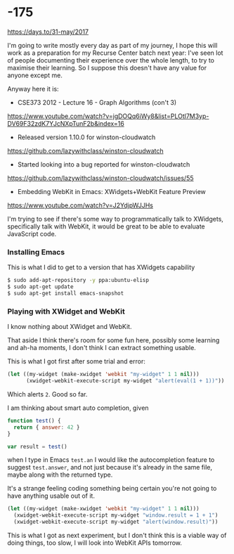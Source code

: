 # -175

https://days.to/31-may/2017

I'm going to write mostly every day as part of my journey, I hope
this will work as a preparation for my Recurse Center batch next year: I've seen 
lot of people documenting their experience over the whole length, to try
to maximise their learning. So I suppose this doesn't have any value for anyone
except me.

Anyway here it is:

 * CSE373 2012 - Lecture 16 - Graph Algorithms (con't 3)

 https://www.youtube.com/watch?v=jgDOQq6iWy8&list=PLOtl7M3yp-DV69F32zdK7YJcNXpTunF2b&index=16

 * Released version 1.10.0 for winston-cloudwatch 

https://github.com/lazywithclass/winston-cloudwatch

 * Started looking into a bug reported for winston-cloudwatch
 
 https://github.com/lazywithclass/winston-cloudwatch/issues/55

 * Embedding WebKit in Emacs: XWidgets+WebKit Feature Preview

https://www.youtube.com/watch?v=J2YdjpWJJHs

I'm trying to see if there's some way to programmatically talk to XWidgets, 
specifically talk with WebKit, it would be great to be able to evaluate JavaScript code.

### Installing Emacs

This is what I did to get to a version that has XWidgets capability

```bash
$ sudo add-apt-repository -y ppa:ubuntu-elisp
$ sudo apt-get update
$ sudo apt-get install emacs-snapshot
```

### Playing with XWidget and WebKit

I know nothing about XWidget and WebKit.

That aside I think there's room for some fun here, possibly some learning 
and ah-ha moments, I don't think I can extract something usable.

This is what I got first after some trial and error:

```lisp
(let ((my-widget (make-xwidget 'webkit "my-widget" 1 1 nil)))
      (xwidget-webkit-execute-script my-widget "alert(eval(1 + 1))"))

```

Which alerts `2`. Good so far.

I am thinking about smart auto completion, given 

```javascript
function test() { 
  return { answer: 42 }
}

var result = test()
```

when I type in Emacs `test.an` I would like the autocompletion feature
to suggest `test.answer`, and not just because it's already in the same file, 
maybe along with the returned type.

It's a strange feeling coding something being certain you're not going
to have anything usable out of it.

```lisp
(let ((my-widget (make-xwidget 'webkit "my-widget" 1 1 nil)))
  (xwidget-webkit-execute-script my-widget "window.result = 1 + 1")
  (xwidget-webkit-execute-script my-widget "alert(window.result)"))
```

This is what I got as next experiment, but I don't think this is a viable
way of doing things, too slow, I will look into WebKit APIs tomorrow.
